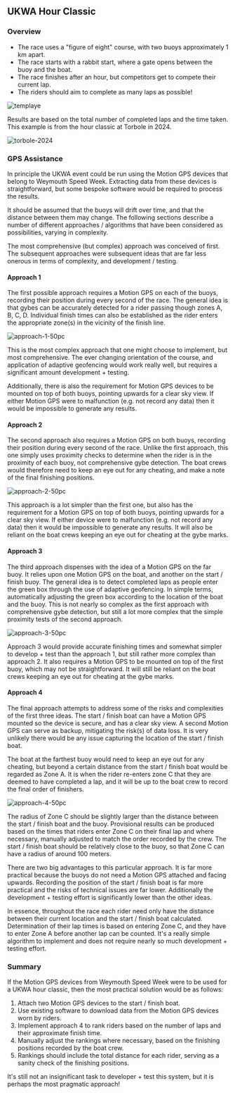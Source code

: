 ## UKWA Hour Classic

### Overview

- The race uses a "figure of eight" course, with two buoys approximately 1 km apart.
- The race starts with a rabbit start, where a gate opens between the buoy and the boat.
- The race finishes after an hour, but competitors get to compete their current lap.
- The riders should aim to complete as many laps as possible!

![templaye](img/template-50pc.png)

Results are based on the total number of completed laps and the time taken. This example is from the hour classic at Torbole in 2024.

![torbole-2024](img/torbole-2024.png)

### GPS Assistance

In principle the UKWA event could be run using the Motion GPS devices that belong to Weymouth Speed Week. Extracting data from these devices is straightforward, but some bespoke software would be required to process the results.

It should be assumed that the buoys will drift over time, and that the distance between them may change. The following sections describe a number of different approaches / algorithms that have been considered as possibilities, varying in complexity.

The most comprehensive (but complex) approach was conceived of first. The subsequent approaches were subsequent ideas that are far less onerous in terms of complexity, and development / testing.



#### Approach 1

The first possible approach requires a Motion GPS on each of the buoys, recording their position during every second of the race. The general idea is that gybes can be accurately detected for a rider passing though zones A, B, C, D. Individual finish times can also be established as the rider enters the appropriate zone(s) in the vicinity of the finish line.

![approach-1-50pc](img/approach-1-50pc.png)

This is the most complex approach that one might choose to implement, but most comprehensive. The ever changing orientation of the course, and application of adaptive geofencing would work really well, but requires a significant amount development + testing.

Additionally, there is also the requirement for Motion GPS devices to be mounted on top of both buoys, pointing upwards for a clear sky view. If either Motion GPS were to malfunction (e.g. not record any data) then it would be impossible to generate any results.



#### Approach 2

The second approach also requires a Motion GPS on both buoys, recording their position during every second of the race. Unlike the first approach, this one simply uses proximity checks to determine when the rider is in the proximity of each buoy, not comprehensive gybe detection. The boat crews would therefore need to keep an eye out for any cheating, and make a note of the final finishing positions.

![approach-2-50pc](img/approach-2-50pc.png)

This approach is a lot simpler than the first one, but also has the requirement for a Motion GPS on top of both buoys, pointing upwards for a clear sky view. If either device were to malfunction (e.g. not record any data) then it would be impossible to generate any results. It will also be reliant on the boat crews keeping an eye out for cheating at the gybe marks.



#### Approach 3

The third approach dispenses with the idea of a Motion GPS on the far buoy. It relies upon one Motion GPS on the boat, and another on the start / finish buoy. The general idea is to detect completed laps as people enter the green box through the use of adaptive geofencing. In simple terms, automatically adjusting the green box according to the location of the boat and the buoy. This is not nearly so complex as the first approach with comprehensive gybe detection, but still a lot more complex that the simple proximity tests of the second approach.

![approach-3-50pc](img/approach-3-50pc.png)

Approach 3 would provide accurate finishing times and somewhat simpler to develop + test than the approach 1, but still rather more complex than approach 2. It also requires a Motion GPS to be mounted on top of the first buoy, which may not be straightforward. It will still be reliant on the boat crews keeping an eye out for cheating at the gybe marks.



#### Approach 4

The final approach attempts to address some of the risks and complexities of the first three ideas. The start / finish boat can have a Motion GPS mounted so the device is secure, and has a clear sky view. A second Motion GPS can serve as backup, mitigating the risk(s) of data loss. It is very unlikely there would be any issue capturing the location of the start / finish boat.

The boat at the farthest buoy would need to keep an eye out for any cheating, but beyond a certain distance from the start / finish boat would be regarded as Zone A. It is when the rider re-enters zone C that they are deemed to have completed a lap, and it will be up to the boat crew to record the final order of finishers.

![approach-4-50pc](img/approach-4-50pc.png)



The radius of Zone C should be slightly larger than the distance between the start / finish boat and the buoy. Provisional results can be produced based on the times that riders enter Zone C on their final lap and where necessary, manually adjusted to match the order recorded by the crew. The start / finish boat should be relatively close to the buoy, so that Zone C can have a radius of around 100 meters.

There are two big advantages to this particular approach. It is far more practical because the buoys do not need a Motion GPS attached and facing upwards. Recording the position of the start / finish boat is far more practical and the risks of technical issues are far lower. Additionally the development + testing effort is significantly lower than the other ideas.

In essence, throughout the race each rider need only have the distance between their current location and the start / finish boat calculated. Determination of their lap times is based on entering Zone C, and they have to enter Zone A before another lap can be counted. It's a really simple algorithm to implement and does not require nearly so much development + testing effort.



### Summary

If the Motion GPS devices from Weymouth Speed Week were to be used for a UKWA hour classic, then the most practical solution would be as follows:

1. Attach two Motion GPS devices to the start / finish boat.
2. Use existing software to download data from the Motion GPS devices worn by riders.
3. Implement approach 4 to rank riders based on the number of laps and their approximate finish time.
4. Manually adjust the rankings where necessary, based on the finishing positions recorded by the boat crew.
5. Rankings should include the total distance for each rider, serving as a sanity check of the finishing positions.

It's still not an insignificant task to developer + test this system, but it is perhaps the most pragmatic approach!
